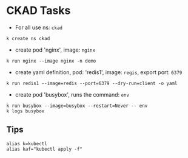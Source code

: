 # CKAD Tasks


- For all use ns: `ckad`
```
k create ns ckad
```

- create pod 'nginx', image: `nginx`

```
k run nginx --image nginx -n demo
```

- create yaml definition, pod: 'redis1', image: `regis`, export port: `6379`

```
k run redis1 --image=redis --port=6379 --dry-run=client -o yaml
```

- create pod 'busybox', runs the command: `env`

```
k run busybox --image=busybox --restart=Never -- env
k logs busybox
```

## Tips

```
alias k=kubectl
alias kaf="kubectl apply -f"
```
